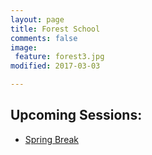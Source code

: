 ```yaml
---
layout: page
title: Forest School
comments: false
image: 
 feature: forest3.jpg
modified: 2017-03-03

---
```


## Upcoming Sessions:
+ [Spring Break](springbreak.md) 

